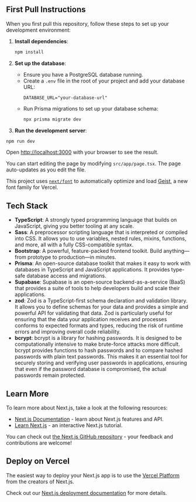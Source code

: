 ## First Pull Instructions

When you first pull this repository, follow these steps to set up your development environment:

1. **Install dependencies**:
    ```bash
    npm install
    ```

2. **Set up the database**:
    - Ensure you have a PostgreSQL database running.
    - Create a `.env` file in the root of your project and add your database URL:
        ```env
        DATABASE_URL="your-database-url"
        ```
    - Run Prisma migrations to set up your database schema:
        ```bash
        npx prisma migrate dev
        ```

3. **Run the development server**:
```bash
npm run dev
```

Open [http://localhost:3000](http://localhost:3000) with your browser to see the result.

You can start editing the page by modifying `src/app/page.tsx`. The page auto-updates as you edit the file.

This project uses [`next/font`](https://nextjs.org/docs/app/building-your-application/optimizing/fonts) to automatically optimize and load [Geist](https://vercel.com/font), a new font family for Vercel.

## Tech Stack

- **TypeScript**: A strongly typed programming language that builds on JavaScript, giving you better tooling at any scale.
- **Sass**: A preprocessor scripting language that is interpreted or compiled into CSS. It allows you to use variables, nested rules, mixins, functions, and more, all with a fully CSS-compatible syntax.
- **Bootstrap**: A powerful, feature-packed frontend toolkit. Build anything—from prototype to production—in minutes.
- **Prisma**: An open-source database toolkit that makes it easy to work with databases in TypeScript and JavaScript applications. It provides type-safe database access and migrations.
- **Supabase**: Supabase is an open-source backend-as-a-service (BaaS) that provides a suite of tools to help developers build and scale their applications.
- **zod**: Zod is a TypeScript-first schema declaration and validation library. It allows you to define schemas for your data and provides a simple and powerful API for validating that data. Zod is particularly useful for ensuring that the data your application receives and processes conforms to expected formats and types, reducing the risk of runtime errors and improving overall code reliability.
- **bcrypt**: bcrypt is a library for hashing passwords. It is designed to be computationally intensive to make brute-force attacks more difficult. bcrypt provides functions to hash passwords and to compare hashed passwords with plain text passwords. This makes it an essential tool for securely storing and verifying user passwords in applications, ensuring that even if the password database is compromised, the actual passwords remain protected.



## Learn More

To learn more about Next.js, take a look at the following resources:

- [Next.js Documentation](https://nextjs.org/docs) - learn about Next.js features and API.
- [Learn Next.js](https://nextjs.org/learn) - an interactive Next.js tutorial.

You can check out [the Next.js GitHub repository](https://github.com/vercel/next.js) - your feedback and contributions are welcome!

## Deploy on Vercel

The easiest way to deploy your Next.js app is to use the [Vercel Platform](https://vercel.com/new?utm_medium=default-template&filter=next.js&utm_source=create-next-app&utm_campaign=create-next-app-readme) from the creators of Next.js.

Check out our [Next.js deployment documentation](https://nextjs.org/docs/app/building-your-application/deploying) for more details.
